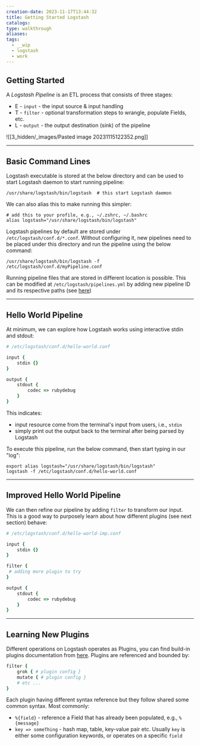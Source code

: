 ```yaml
---
creation-date: 2023-11-17T13:44:32
title: Getting Started Logstash
catalogs: 
type: walkthrough
aliases: 
tags:
  - __wip
  - logstash
  - work
---
```


## Getting Started

A *Logstash Pipeline* is an ETL process that consists of three stages: 
- E - `input` - the input source & input handling
- T - `filter` - optional transformation steps to wrangle, populate Fields, etc. 
- L - `output` - the output destination (sink) of the pipeline

![[3_hidden/_images/Pasted image 20231115122352.png]]

---
## Basic Command Lines

Logstash executable is stored at the below directory and can be used to start Logstash daemon to start running pipeline: 

```shell
/usr/share/logstash/bin/logstash  # this start Logstash daemon
```

We can also alias this to make running this simpler: 

```shell
# add this to your profile, e.g., ~/.zshrc, ~/.bashrc
alias logstash="/usr/share/logstash/bin/logstash"
```

Logstash pipelines by default are stored under `/etc/logstash/conf.d/*.conf`. Without configuring it, new pipelines need to be placed under this directory and run the pipeline using the below command: 

```shell
/usr/share/logstash/bin/logstash -f /etc/logstash/conf.d/myPipeline.conf
```

Running pipeline files that are stored in different location is possible. This can be modified at `/etc/logstash/pipelines.yml` by adding new pipeline ID and its respective paths (see [here](https://www.elastic.co/guide/en/logstash/current/multiple-pipelines.html))

---
## Hello World Pipeline

At minimum, we can explore how Logstash works using interactive stdin and stdout: 

```ruby
# /etc/logstash/conf.d/hello-world.conf

input { 
	stdin {} 
}

output {
	stdout { 
		codec => rubydebug
	}
}
```

This indicates: 
- input resource come from the terminal's input from users, i.e., `stdin`
- simply print out the output back to the terminal after being parsed by Logstash

To execute this pipeline, run the below command, then start typing in our "log":

```shell
export alias logstash="/usr/share/logstash/bin/logstash"
logstash -f /etc/logstash/conf.d/hello-world.conf
```

---
## Improved Hello World Pipeline

We can then refine our pipeline by adding `filter` to transform our input. This is a good way to purposely learn about how different plugins (see next section) behave: 

```ruby
# /etc/logstash/conf.d/hello-world-imp.conf

input { 
	stdin {} 
}

filter {
 # adding more plugin to try
}

output {
	stdout { 
		codec => rubydebug
	}
}
```

---
## Learning New Plugins

Different operations on Logstash operates as Plugins, you can find build-in plugins documentation from [here](https://www.elastic.co/guide/en/logstash/current/introduction.html). Plugins are referenced and bounded by: 

```ruby
filter {
	grok { # plugin config }
	mutate { # plugin config }
	# etc ...
}
```

Each plugin having different syntax reference but they follow shared some common syntax. Most commonly:
- `%{field}` - reference a Field that has already been populated, e.g., `%{message}`
- `key => someThing` - hash map, table, key-value pair etc. Usually `key` is either some configuration keywords, or operates on a specific `field`
